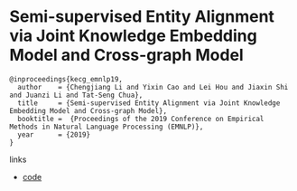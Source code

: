 # Semi-supervised Entity Alignment via Joint Knowledge Embedding Model and Cross-graph Model

```
@inproceedings{kecg_emnlp19,
  author    = {Chengjiang Li and Yixin Cao and Lei Hou and Jiaxin Shi and Juanzi Li and Tat-Seng Chua},
  title     = {Semi-supervised Entity Alignment via Joint Knowledge Embedding Model and Cross-graph Model},
  booktitle =  {Proceedings of the 2019 Conference on Empirical Methods in Natural Language Processing (EMNLP)},
  year      = {2019}
}
```


links
- [code](https://github.com/THU-KEG/KECG)
